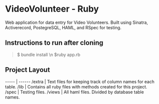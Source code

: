 # VideoVolunteer - Ruby #

Web application for data entry for Video Volunteers. Built using Sinatra,
Activerecord, PostegreSQL, HAML, and RSpec for testing.


## Instructions to run after cloning

> $ bundle install \n
> $ruby app.rb

## Project Layout

----- | ------
/extra | Text files for keeping track of column names for each table.
/lib | Contains all ruby files with methods created for this project.
/spec | Testing files.
/views | All haml files. Divided by database table names.
